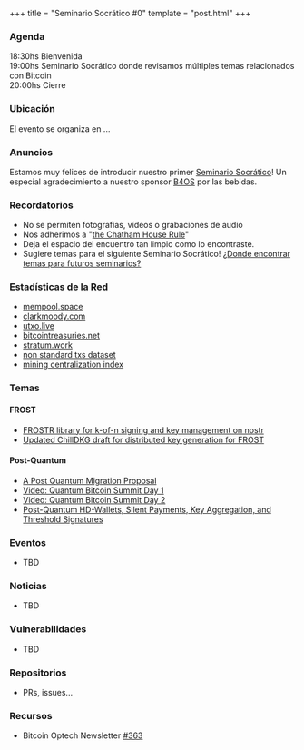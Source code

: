 +++
title = "Seminario Socrático #0"
template = "post.html"
+++

### Agenda

18:30hs Bienvenida\
19:00hs Seminario Socrático donde revisamos múltiples temas relacionados con Bitcoin\
20:00hs Cierre

### Ubicación

El evento se organiza en ... 

### Anuncios

Estamos muy felices de introducir nuestro primer [Seminario Socrático](/about)!
Un especial agradecimiento a nuestro sponsor [B4OS](https://www.libreriadesatoshi.com/b4os) por las bebidas.

### Recordatorios

- No se permiten fotografías, vídeos o grabaciones de audio
- Nos adherimos a "[the Chatham House Rule](https://www.chathamhouse.org/about-us/chatham-house-rule)"
- Deja el espacio del encuentro tan limpio como lo encontraste.
- Sugiere temas para el siguiente Seminario Socrático! [¿Donde encontrar temas para futuros seminarios?](/about/find-topics)

### Estadísticas de la Red
- [mempool.space](https://mempool.space/)
- [clarkmoody.com](https://bitcoin.clarkmoody.com/dashboard/)
- [utxo.live](https://utxo.live/)
- [bitcointreasuries.net](https://bitcointreasuries.net/)
- [stratum.work](https://stratum.work/)
- [non standard txs dataset](https://bitcoin-data.github.io/non-standard-transactions/)
- [mining centralization index](https://mainnet.observer/charts/mining-pools-centralization-index-with-proxy-pools/?c)

### Temas

#### FROST
- [FROSTR library for k-of-n signing and key management on nostr](https://bitcoinops.org/en/newsletters/2025/03/21/#frostr-protocol-announced)
- [Updated ChillDKG draft for distributed key generation for FROST](https://bitcoinops.org/en/newsletters/2025/01/03/#updated-chilldkg-draft)

#### Post-Quantum
- [A Post Quantum Migration Proposal](https://groups.google.com/g/bitcoindev/c/uEaf4bj07rE)
- [Video: Quantum Bitcoin Summit Day 1](https://www.youtube.com/watch?v=GeUdu4hrBPI)
- [Video: Quantum Bitcoin Summit Day 2](https://www.youtube.com/watch?v=feMWrdJnLak)
- [Post-Quantum HD-Wallets, Silent Payments, Key Aggregation, and Threshold Signatures](https://delvingbitcoin.org/t/post-quantum-hd-wallets-silent-payments-key-aggregation-and-threshold-signatures/1854)


### Eventos
- TBD

### Noticias
- TBD

### Vulnerabilidades
- TBD

### Repositorios
- PRs, issues...

### Recursos
- Bitcoin Optech Newsletter [#363](https://bitcoinops.org/en/newsletters/2025/07/18/)
